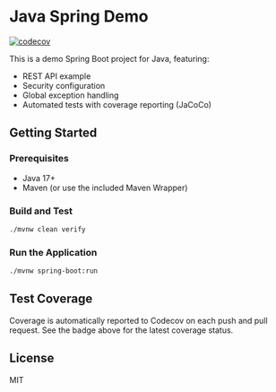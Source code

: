 # Java Spring Demo

[![codecov](https://codecov.io/gh/s4180t/java-spring-demo/branch/main/graph/badge.svg)](https://codecov.io/gh/s4180t/java-spring-demo)

This is a demo Spring Boot project for Java, featuring:

- REST API example
- Security configuration
- Global exception handling
- Automated tests with coverage reporting (JaCoCo)

## Getting Started

### Prerequisites

- Java 17+
- Maven (or use the included Maven Wrapper)

### Build and Test

```sh
./mvnw clean verify
```

### Run the Application

```sh
./mvnw spring-boot:run
```

## Test Coverage

Coverage is automatically reported to Codecov on each push and pull request. See the badge above for the latest coverage status.

## License

MIT
